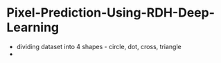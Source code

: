 # Pixel-Prediction-Using-RDH-Deep-Learning

- dividing dataset into 4 shapes - circle, dot, cross, triangle
- 
